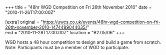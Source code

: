 +++
title = "48hr WGD Competition on Fri 26th November 2010"
date = "2010-11-26T17:00:00Z"

[extra]
original = "https://uwcs.co.uk/events/48hr-wgd-competition-on-fri-26th-november-2010-1474489044035/"    
end = "2010-11-28T17:00:00Z"
location = "B2.05/06"
+++

WGD hosts a 48 hour competition to design and build a game from scratch.  
Note: Participants must be a member of WGD to participate.

